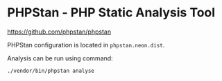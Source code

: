 # PHPStan - PHP Static Analysis Tool

https://github.com/phpstan/phpstan

PHPStan configuration is located in `phpstan.neon.dist`.

Analysis can be run using command:
```sh
./vendor/bin/phpstan analyse
```
